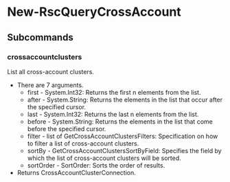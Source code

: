 # New-RscQueryCrossAccount
## Subcommands
### crossaccountclusters
List all cross-account clusters.

- There are 7 arguments.
    - first - System.Int32: Returns the first n elements from the list.
    - after - System.String: Returns the elements in the list that occur after the specified cursor.
    - last - System.Int32: Returns the last n elements from the list.
    - before - System.String: Returns the elements in the list that come before the specified cursor.
    - filter - list of GetCrossAccountClustersFilters: Specification on how to filter a list of cross-account clusters.
    - sortBy - GetCrossAccountClustersSortByField: Specifies the field by which the list of cross-account clusters will be sorted.
    - sortOrder - SortOrder: Sorts the order of results.
- Returns CrossAccountClusterConnection.
